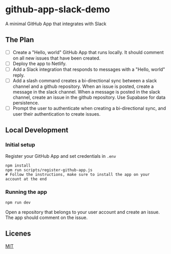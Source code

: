 # github-app-slack-demo

A minimal GitHub App that integrates with Slack

## The Plan

- [ ] Create a "Hello, world" GitHub App that runs locally. It should comment on all new issues that have been created.
- [ ] Deploy the app to Netlify.
- [ ] Add a Slack integration that responds to messages with a "Hello, world" reply.
- [ ] Add a slash command creates a bi-directional sync between a slack channel and a github repository. When an issue is posted, create a message in the slack channel. When a message is posted in the slack channel, create an issue in the github repository. Use Supabase for data persistence.
- [ ] Prompt the user to authenticate when creating a bi-directional sync, and user their authentication to create issues.

## Local Development

### Initial setup

Register your GitHub App and set credentials in `.env`

```
npm install
npm run scripts/register-github-app.js
# Follow the instructions, make sure to install the app on your account at the end
```

### Running the app

```
npm run dev
```

Open a repository that belongs to your user account and create an issue. The app should comment on the issue.

## Licenes

[MIT](LICENSE)
